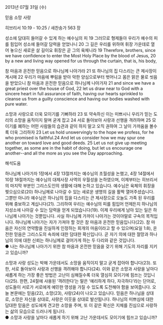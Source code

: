 2013년 07월 31일 (수)

믿음 소망 사랑



히브리서 10:19 - 10:25 / 새찬송가 563 장


성소에 담대히 들어갈 수 있게 하는 예수님의 피
19 그러므로 형제들아 우리가 예수의 피를 힘입어 성소에 들어갈 담력을 얻었나니 20 그 길은 우리를 위하여 휘장 가운데로 열어 놓으신 새로운 살 길이요 휘장은 곧 그의 육체니라
19 Therefore, brothers, since we have confidence to enter the Most Holy Place by the blood of Jesus, 20 by a new and living way opened for us through the curtain, that is, his body,  

참 마음과 온전한 믿음으로 하나님께 나아가라
21 또 하나님의 집 다스리는 큰 제사장이 계시매 22 우리가 마음에 뿌림을 받아 악한 양심으로부터 벗어나고 몸은 맑은 물로 씻음을 받았으니 참 마음과 온전한 믿음으로 하나님께 나아가자 
21 and since we have a great priest over the house of God, 22 let us draw near to God with a sincere heart in full assurance of faith, having our hearts sprinkled to cleanse us from a guilty conscience and having our bodies washed with pure water.  

소망과 사랑으로 더욱 모이기를 기뻐하라
23 또 약속하신 이는 미쁘시니 우리가 믿는 도리의 소망을 움직이지 말며 굳게 잡고 24 서로 돌아보아 사랑과 선행을 격려하며 25 모이기를 폐하는 어떤 사람들의 습관과 같이 하지 말고 오직 권하여 그 날이 가까움을 볼수록 더욱 그리하자
23 Let us hold unswervingly to the hope we profess, for he who promised is faithful.24 And let us consider how we may spur one another on toward love and good deeds. 25 Let us not give up meeting together, as some are in the habit of doing, but let us encourage one another--and all the more as you see the Day approaching.

해석도움





하나님께 나아가자
1장에서 4장 13절까지는 예수님의 초월성을 논했고, 4장 14절에서 10장 18절까지는 예수님의 대제사장 사역의 우월성을 논하였으며, 이제부터는 히브리서의 마지막 부분인 그리스도인의 생활에 대해 논하고 있습니다. 예수님은 육체의 휘장을 찢으심으로(20) 하나님께로 나아갈 수 있는 새로운 생명의 길을 활짝 열어주셨습니다. 그뿐만 아니라 예수님은 하나님의 집을 다스리는 큰 제사장으로 오늘도 가족 된 우리를 위해 중보하고 계십니다(21). 그리하여 우리는 예수님의 피를 힘입어 언제든지 하나님의 지성소에 나아갈 수 있는 담력을 얻게 되었습니다(19). 이제 우리에게 남아 있는 일은 하나님께 나아가는 것뿐입니다. 사실 하나님께 가까이 나아가는 것이야말로 구속의 목적입니다. 하나님께 나아가는 자가 가져야 할 것은 참 마음과 온전한 믿음입니다(22). 참 마음은 자신의 연약함을 진실하게 인정하는 회개의 마음이라고 할 수 있으며(요일 1:8), 온전한 믿음은 그리스도의 속죄에 대한 담대한 확신입니다. 곧 자기 의에 대한 절망과 하나님의 의에 대한 신뢰는 하나님께로 걸어가게 하는 두 다리와 같은 것입니다.    
● 나는 하나님께 나아가기 위한 참 마음과 온전한 믿음을 갖기 위해 기도의 자리를 지키고 있습니까? 

소망과 사랑
성도는 박해 가운데서도 소망을 움직이지 말고 굳게 잡아야 합니다(23). 또한, 서로 돌아보아 사랑과 선행을 격려해야 합니다(24). 이와 같은 소망과 사랑을 날마다 새롭게 하는 가장 좋은 방법은 고난이 심해질수록 더욱 열심히 모이기에 힘쓰는 것입니다(25). 한편, 24절에 사용된 ‘격려한다’는 말은 ‘예리하게 하다, 자극하다’라는 단어로, 성도들이 서로가 서로에게 예민한 영성을 가질 수 있도록 도전해야 함을 보여줍니다. 오늘 본문에는 믿음(22), 소망(23), 사랑(24)이 나오고 있습니다. 믿음은 하나님을 상대로, 소망은 자신을 상대로, 사랑은 이웃을 상대로 발산됩니다. 하나님의 미쁘심에 대한 담대한 믿음은 성도에게 견고한 소망을 주며, 또 이 같은 확신은 지체를 진심으로 사랑하는 삶의 모습으로 드러나게 됩니다.   
● 소망과 사랑을 날마다 새롭게 하기 위해 고난 가운데서도 모이기에 힘쓰고 있습니까?